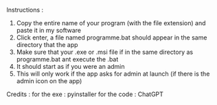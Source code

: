 Instructions : 
1. Copy the entire name of your program (with the file extension) and paste it in my software
2. Click enter, a file named programme.bat should appear in the same directory that the app
3. Make sure that your .exe or .msi file if in the same directory as programme.bat ant execute the .bat
4. It should start as if you were an admin
5. This will only work if the app asks for admin at launch (if there is the admin icon on the app)

Credits : for the exe : pyinstaller
for the code : ChatGPT
